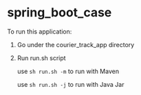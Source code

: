 # spring_boot_case

To run this application:

1) Go under the courier_track_app directory 
2) Run run.sh script

      use ``` sh run.sh -m ``` to run with Maven

      use ``` sh run.sh -j ``` to run with Java Jar
